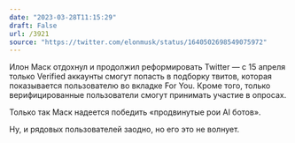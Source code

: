 ```yaml
---
date: "2023-03-28T11:15:29"
draft: False
url: /3921
source: "https://twitter.com/elonmusk/status/1640502698549075972"
---
```


Илон Маск отдохнул и продолжил реформировать Twitter — с 15 апреля только Verified аккаунты смогут попасть в подборку твитов, которая показывается пользователю во вкладке For You. Кроме того, только верифицированные пользователи смогут принимать участие в опросах.

Только так Маск надеется победить «продвинутые рои AI ботов». 

Ну, и рядовых пользователей заодно, но его это не волнует.

